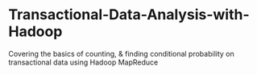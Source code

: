 # Transactional-Data-Analysis-with-Hadoop
Covering the basics of counting, &amp; finding conditional probability on transactional data using Hadoop MapReduce
